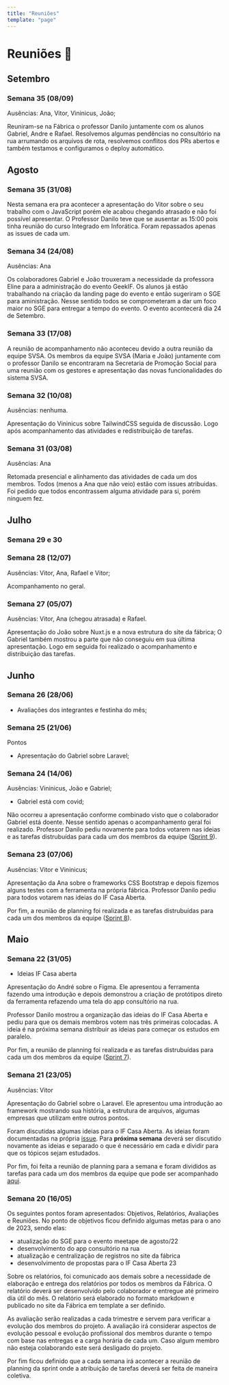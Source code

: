 ```yaml
---
title: "Reuniões"
template: "page"
---
```


# Reuniões 📓

## Setembro 

### Semana 35 (08/09)
Ausências: Ana, Vitor, Vininicus, João;

Reuniram-se na Fábrica o professor Danilo juntamente com os alunos Gabriel, Andre e Rafael. Resolvemos algumas pendências no consultório na rua arrumando os arquivos de rota, resolvemos conflitos dos PRs abertos e também testamos e configuramos o deploy automático.

## Agosto 

### Semana 35 (31/08)
Nesta semana era pra acontecer a apresentação do Vitor sobre o seu trabalho com o JavaScript porém ele acabou chegando atrasado e não foi possível apresentar. O Professor Danilo teve que se ausentar as 15:00 pois tinha reunião do curso Integrado em Inforática. Foram repassados apenas as issues de cada um.

### Semana 34 (24/08)
Ausências: Ana

Os colaboradores Gabriel e João trouxeram a necessidade da professora Eline para a administração do evento GeekIF. Os alunos já estão trabalhando na criação da landing page do evento e então sugeriram o SGE para aministração. Nesse sentido todos se comprometeram a dar um foco maior no SGE para entregar a tempo do evento. O evento acontecerá dia 24 de Setembro.

### Semana 33 (17/08)
A reunião de acompanhamento não aconteceu devido a outra reunião da equipe SVSA. Os membros da equipe SVSA (Maria e João) juntamente com o professor Danilo se encontraram na Secretaria de Promoção Social para uma reunião com os gestores e apresentação das novas funcionalidades do sistema SVSA.

### Semana 32 (10/08)
Ausências: nenhuma.

Apresentação do Vininicus sobre TailwindCSS seguida de discussão. Logo após acompanhamento das atividades e redistribuição de tarefas.

### Semana 31 (03/08)
Ausências: Ana

Retomada presencial e alinhamento das atividades de cada um dos membros. Todos (menos a Ana que não veio) estão com issues atribuidas. Foi pedido que todos encontrassem alguma atividade para si, porém ninguem fez.

## Julho

### Semana 29 e 30

### Semana 28 (12/07)
Ausências: Vitor, Ana, Rafael e Vitor;

Acompanhamento no geral.

### Semana 27 (05/07)
Ausências: Vitor, Ana (chegou atrasada) e Rafael.

Apresentação do João sobre Nuxt.js e a nova estrutura do site da fábrica; O Gabriel também mostrou a parte que não conseguiu em sua última apresentação. Logo em seguida foi realizado o acompanhamento e distribuição das tarefas.

## Junho

### Semana 26 (28/06)

- Avaliações dos integrantes e festinha do mês;

### Semana 25 (21/06)

Pontos

- Apresentação do Gabriel sobre Laravel;

### Semana 24 (14/06)

Ausências: Vininicus, João e Gabriel;
- Gabriel está com covid;

Não ocorreu a apresentação conforme combinado visto que o colaborador Gabriel está doente. Nesse sentido apenas o acompanhamento geral foi realizado. Professor Danilo pediu novamente para todos votarem nas ideias e as tarefas distrubuídas para cada um dos membros da equipe ([Sprint 9](https://github.com/orgs/fabsoftwareitp/projects/2/views/16?filterQuery=sprint%3A%22Sprint+9%22)).

### Semana 23 (07/06)

Ausências: Vitor e Vininicus;

Apresentação da Ana sobre o frameworks CSS Bootstrap e depois fizemos alguns testes com a ferramenta na própria fábrica. Professor Danilo pediu para todos votarem nas ideias do IF Casa Aberta. 

Por fim, a reunião de planning foi realizada e as tarefas distrubuídas para cada um dos membros da equipe ([Sprint 8](https://github.com/orgs/fabsoftwareitp/projects/2/views/16?filterQuery=sprint%3A%22Sprint+8%22)).


## Maio

### Semana 22 (31/05)

- Ideias IF Casa aberta

Apresentação do André sobre o Figma. Ele apresentou a ferramenta fazendo uma introdução e depois demonstrou a criação de protótipos direto da ferramenta refazendo uma tela do app consultório na rua. 

Professor Danilo mostrou a organização das ideias do IF Casa Aberta e pediu para que os demais membros votem nas três primeiras colocadas. A ideia é na próxima semana distribuir as ideias para começar os estudos em paralelo.

Por fim, a reunião de planning foi realizada e as tarefas distrubuídas para cada um dos membros da equipe ([Sprint 7](https://github.com/orgs/fabsoftwareitp/projects/2/views/16?filterQuery=sprint%3A%22Sprint+7%22)).


### Semana 21 (23/05)

Ausências: Vitor

Apresentação do Gabriel sobre o Laravel. Ele apresentou uma introdução ao framework mostrando sua história, a estrutura de arquivos, algumas empresas que utilizam entre outros pontos. 

Foram discutidas algumas ideias para o IF Casa Aberta. As ideias foram documentadas na própria [issue](https://github.com/fabsoftwareitp/sitefabrica-jig/issues/38). Para **próxima semana** deverá ser discutido novamente as ideias e separado o que é necessário em cada e dividir para que os tópicos sejam estudados.

Por fim, foi feita a reunião de planning para a semana e foram divididos as tarefas para cada um dos membros da equipe que pode ser acompanhado [aqui](https://github.com/orgs/fabsoftwareitp/projects/2/views/16?filterQuery=sprint%3A%22Sprint+6%22).

### Semana 20 (16/05)

Os seguintes pontos foram apresentados: Objetivos, Relatórios, Avaliações e Reuniões. No ponto de objetivos ficou definido algumas metas para o ano de 2023, sendo elas:

- atualização do SGE para o evento meetape de agosto/22
- desenvolvimento do app consultório na rua
- atualização e centralização de registros no site da fábrica
- desenvolvimento de propostas para o IF Casa Aberta 23

Sobre os relatórios, foi comunicado aos demais sobre a necessidade de elaboração e entrega dos relatórios por todos os membros da Fábrica. O relatório deverá ser desenvolvido pelo colaborador e entregue até primeiro dia útil do mês. O relatório será elaborado no formato markdown e publicado no site da Fábrica em template a ser definido.

As avaliação serão realizadas a cada trimestre e servem para verificar a evolução dos membros do projeto. A avaliação irá considerar aspectos de evolução pessoal e evolução profissional dos membros durante o tempo com base nas entregas e a carga horária de cada um. Caso algum membro não esteja colaborando este será desligado do projeto.

Por fim ficou definido que a cada semana irá acontecer a reunião de planning da sprint onde a atribuição de tarefas deverá ser feita de maneira coletiva. 
